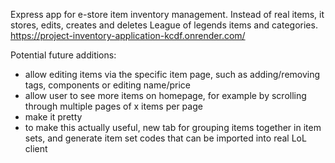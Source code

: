 Express app for e-store item inventory management. Instead of real items, it stores, edits, creates and deletes League of legends items and categories.
https://project-inventory-application-kcdf.onrender.com/

Potential future additions:
- allow editing items via the specific item page, such as adding/removing tags, components or editing name/price
- allow user to see more items on homepage, for example by scrolling through multiple pages of x items per page
- make it pretty
- to make this actually useful, new tab for grouping items together in item sets, and generate item set codes that can be imported into real LoL client